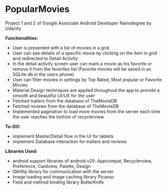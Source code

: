 # PopularMovies
Project 1 and 2 of Google Associate Android Developer Nanodegree by Udacity

**Functionalities:**
- User is presented with a list of movies in a grid
- User can see details of a specific movie by clicking on the item in grid and redirected to Detail Activity
- In the detail activity screen user can mark a movie as his favorite or remove it from the favorites list (Favorite movies will be saved in an SQLite db in the users phone)
- User can filter movies in settings by Top Rated, Most popular or Favorite Movies
- Material Design techniques are applied throughout the app to provide a smooth and beautiful UI/UX for the user
- Fetched trailers from the database of TheMovieDB
- Fetched reviews from the database of TheMovieDB
- Implemented pagination to load more movies from the server each time the user reaches the bottom of recyclerview

**To-DO:**
- implement Master/Detail flow in the UI for tablets 
- implement Database interaction for trailers and reviews

**Libraries Used:**
- android support libraries of android v25: Appcompat, Recyclerview, Preference, Cardview, Palette, Design
- OkHttp library for communication with the server
- Image loading and image caching library Picasso
- Field and method binding library ButterKnife
